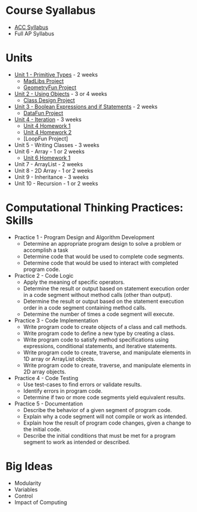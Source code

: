 # Course Syallabus
* [ACC Syllabus](https://docs.google.com/document/d/1Syn5_ulQMTS8Cb_oz11JgrRgk9fHGjVw/edit?usp=sharing&ouid=104044472867500599045&rtpof=true&sd=true)
* Full AP Syllabus

# Units
* [Unit 1 - Primitive Types](https://github.com/WLHS-APCSA-2023/Unit1) - 2 weeks
    * [MadLibs Project](https://github.com/WLHS-APCSA-2023/Projects/tree/main/MadLibs)
    * [GeometryFun Project](https://github.com/WLHS-APCSA-2023/Projects/tree/main/GeometryFun)
* [Unit 2 - Using Objects](https://github.com/WLHS-APCSA-2023/Unit-2-Code) - 3 or 4 weeks
    * [Class Design Project](https://github.com/WLHS-APCSA-2023/Unit-2-Code/tree/main/ClassDesignProject)
* [Unit 3 - Boolean Expressions and if Statements](https://github.com/WLHS-APCSA-2023/Unit-3-Code) - 2 weeks
     * [DataFun Project](https://github.com/WLHS-APCSA-2023/Projects/tree/main/DataFun)
* [Unit 4 - Iteration](https://github.com/WLHS-APCSA-2023/Unit-4-Code/tree/main) - 3 weeks
     * [Unit 4 Homework 1](https://github.com/WLHS-APCSA-2023/Unit-4-Code/blob/main/Unit4HW1.java)
     * [Unit 4 Homework 2](https://github.com/WLHS-APCSA-2023/Unit-4-Code/tree/main)
     * [LoopFun Project] 
* Unit 5 - Writing Classes - 3 weeks
* Unit 6 - Array - 1 or 2 weeks
     *  [Unit 6 Homework 1](https://github.com/WLHS-APCSA-2023/Unit-6-Code/blob/main/Unit6HW1/Unit6HW1.java)
* Unit 7 - ArrayList - 2 weeks
* Unit 8 - 2D Array - 1 or 2 weeks
* Unit 9 - Inheritance - 3 weeks
* Unit 10 - Recursion - 1 or 2 weeks

# Computational Thinking Practices: Skills
* Practice 1 - Program Design and Algorithm Development
    * Determine an appropriate program design to solve a problem or accomplish a task
    * Determine code that would be used to complete code segments.
    * Determine code that would be used to interact with completed program code.
* Practice 2 - Code Logic
    *  Apply the meaning of specific operators.
    *  Determine the result or output based on statement execution order in a code segment without method calls (other than output).
    *  Determine the result or output based on the statement execution order in a code segment containing method calls.
    *  Determine the number of times a code segment will execute.
* Practice 3 - Code Implementation
    *  Write program code to create objects of a class and call methods.
    *  Write program code to define a new type by creating a class.
    *  Write program code to satisfy method specifications using expressions, conditional statements, and iterative statements.
    *  Write program code to create, traverse, and manipulate elements in 1D array or ArrayList objects.
    *  Write program code to create, traverse, and manipulate elements in 2D array objects.
* Practice 4 - Code Testing
    * Use test-cases to find errors or validate results.
    * Identify errors in program code.
    * Determine if two or more code segments yield equivalent results.  
* Practice 5 - Documentation
    * Describe the behavior of a given segment of program code.
    * Explain why a code segment will not compile or work as intended.
    * Explain how the result of program code changes, given a change to the initial code.
    * Describe the initial conditions that must be met for a program segment to work as intended or described.

# Big Ideas
* Modularity
* Variables
* Control
* Impact of Computing
